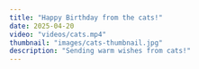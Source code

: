 ```yaml
---
title: "Happy Birthday from the cats!"
date: 2025-04-20
video: "videos/cats.mp4"
thumbnail: "images/cats-thumbnail.jpg"
description: "Sending warm wishes from cats!"
---
```

